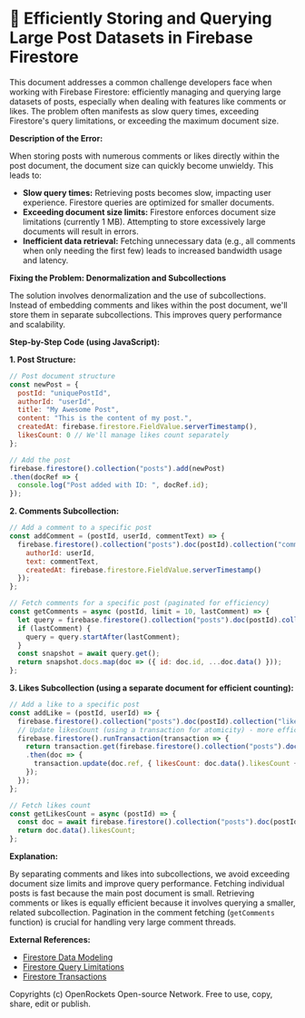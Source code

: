 # 🐞 Efficiently Storing and Querying Large Post Datasets in Firebase Firestore


This document addresses a common challenge developers face when working with Firebase Firestore: efficiently managing and querying large datasets of posts, especially when dealing with features like comments or likes.  The problem often manifests as slow query times, exceeding Firestore's query limitations, or exceeding the maximum document size.

**Description of the Error:**

When storing posts with numerous comments or likes directly within the post document, the document size can quickly become unwieldy.  This leads to:

* **Slow query times:** Retrieving posts becomes slow, impacting user experience.  Firestore queries are optimized for smaller documents.
* **Exceeding document size limits:** Firestore enforces document size limitations (currently 1 MB).  Attempting to store excessively large documents will result in errors.
* **Inefficient data retrieval:** Fetching unnecessary data (e.g., all comments when only needing the first few) leads to increased bandwidth usage and latency.

**Fixing the Problem: Denormalization and Subcollections**

The solution involves denormalization and the use of subcollections. Instead of embedding comments and likes within the post document, we'll store them in separate subcollections. This improves query performance and scalability.

**Step-by-Step Code (using JavaScript):**

**1. Post Structure:**

```javascript
// Post document structure
const newPost = {
  postId: "uniquePostId",
  authorId: "userId",
  title: "My Awesome Post",
  content: "This is the content of my post.",
  createdAt: firebase.firestore.FieldValue.serverTimestamp(),
  likesCount: 0 // We'll manage likes count separately
};

// Add the post
firebase.firestore().collection("posts").add(newPost)
.then(docRef => {
  console.log("Post added with ID: ", docRef.id);
});
```

**2. Comments Subcollection:**

```javascript
// Add a comment to a specific post
const addComment = (postId, userId, commentText) => {
  firebase.firestore().collection("posts").doc(postId).collection("comments").add({
    authorId: userId,
    text: commentText,
    createdAt: firebase.firestore.FieldValue.serverTimestamp()
  });
};

// Fetch comments for a specific post (paginated for efficiency)
const getComments = async (postId, limit = 10, lastComment) => {
  let query = firebase.firestore().collection("posts").doc(postId).collection("comments").orderBy("createdAt", "desc").limit(limit);
  if (lastComment) {
    query = query.startAfter(lastComment);
  }
  const snapshot = await query.get();
  return snapshot.docs.map(doc => ({ id: doc.id, ...doc.data() }));
};
```

**3. Likes Subcollection (using a separate document for efficient counting):**

```javascript
// Add a like to a specific post
const addLike = (postId, userId) => {
  firebase.firestore().collection("posts").doc(postId).collection("likes").doc(userId).set({}); // Use userId as doc ID
  // Update likesCount (using a transaction for atomicity) - more efficient way to manage likes count.
  firebase.firestore().runTransaction(transaction => {
    return transaction.get(firebase.firestore().collection("posts").doc(postId))
    .then(doc => {
      transaction.update(doc.ref, { likesCount: doc.data().likesCount + 1});
    });
  });
};

// Fetch likes count
const getLikesCount = async (postId) => {
  const doc = await firebase.firestore().collection("posts").doc(postId).get();
  return doc.data().likesCount;
};
```


**Explanation:**

By separating comments and likes into subcollections, we avoid exceeding document size limits and improve query performance.  Fetching individual posts is fast because the main post document is small.  Retrieving comments or likes is equally efficient because it involves querying a smaller, related subcollection. Pagination in the comment fetching (`getComments` function) is crucial for handling very large comment threads.


**External References:**

* [Firestore Data Modeling](https://firebase.google.com/docs/firestore/design/data-modeling)
* [Firestore Query Limitations](https://firebase.google.com/docs/firestore/query-data/query-limitations)
* [Firestore Transactions](https://firebase.google.com/docs/firestore/manage-data/transactions)


Copyrights (c) OpenRockets Open-source Network. Free to use, copy, share, edit or publish.

